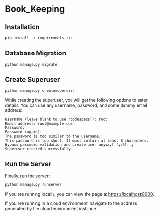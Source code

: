 # Book_Keeping

## Installation

```sh
pip install -r requirements.txt
```

## Database Migration

```sh
python manage.py migrate
```

## Create Superuser

```sh
python manage.py createsuperuser
```

While creating the superuser, you will get the following options to enter details. You can use any username, password, and some dummy email address:

```
Username (leave blank to use 'codespace'): root
Email address: root@example.com
Password: 
Password (again): 
The password is too similar to the username.
This password is too short. It must contain at least 8 characters.
Bypass password validation and create user anyway? [y/N]: y
Superuser created successfully.
```

## Run the Server

Finally, run the server:

```sh
python manage.py runserver
```

If you are running locally, you can view the page at [https://localhost:8000](https://localhost:8000). 

If you are running in a cloud environment, navigate to the address generated by the cloud environment instance.